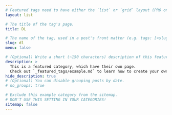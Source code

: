 ```yaml
---
# Featured tags need to have either the `list` or `grid` layout (PRO only).
layout: list

# The title of the tag's page.
title: DL

# The name of the tag, used in a post's front matter (e.g. tags: [<slug>]).
slug: dl
menu: false

# (Optional) Write a short (~150 characters) description of this featured tag.
description: >
  This is a featured category, which have their own page.
  Check out `_featured_tags/example.md` to learn how to create your own.
hide_description: true
# (Optional) You can disable grouping posts by date.
# no_groups: true

# Exclude this example category from the sitemap.
# DON'T USE THIS SETTING IN YOUR CATEGORIES!
sitemap: false
---
```

